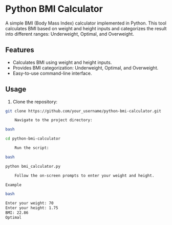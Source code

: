 # Python BMI Calculator

A simple BMI (Body Mass Index) calculator implemented in Python. This tool calculates BMI based on weight and height inputs and categorizes the result into different ranges: Underweight, Optimal, and Overweight.

## Features

- Calculates BMI using weight and height inputs.
- Provides BMI categorization: Underweight, Optimal, and Overweight.
- Easy-to-use command-line interface.

## Usage

1. Clone the repository:

```bash
git clone https://github.com/your_username/python-bmi-calculator.git

    Navigate to the project directory:

bash

cd python-bmi-calculator

    Run the script:

bash

python bmi_calculator.py

    Follow the on-screen prompts to enter your weight and height.

Example

bash

Enter your weight: 70
Enter your height: 1.75
BMI: 22.86
Optimal

